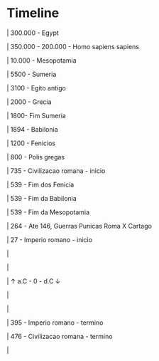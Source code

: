 # Timeline

| 300.000 - Egypt

| 350.000 - 200.000 - Homo sapiens sapiens

| 10.000 - Mesopotamia

| 5500 - Sumeria

| 3100 - Egito antigo

| 2000 - Grecia

| 1800- Fim Sumeria

| 1894 - Babilonia

| 1200 - Fenicios

| 800 - Polis gregas

| 735 - Civilizacao romana - inicio

| 539 - Fim dos Fenicia

| 539 - Fim da Babilonia

| 539 - Fim da Mesopotamia

| 264 - Ate 146, Guerras Punicas Roma X Cartago

| 27 - Imperio romano - inicio

|

|

| ↑ a.C - 0 - d.C ↓

| 

| 

| 395 - Imperio romano - termino 

| 476 - Civilizacao romana - termino

| 


